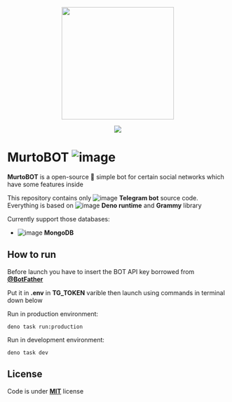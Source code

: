 <p align="center">
  <img width="256" height="256" src="https://github.com/user-attachments/assets/db983993-91e0-46fa-b3bb-64f8388f1974">
</p>

<p align="center">
  <img src="https://github.com/MurtoBOT/telegram-bot/actions/workflows/deploy.yml/badge.svg">
</p>

# MurtoBOT ![image](https://github.com/user-attachments/assets/5b5f18b5-9d7e-461c-8d47-f9f2eaaa504e)
**MurtoBOT** is a open-source 🤖 simple bot for certain social networks which have some features inside

This repository contains only ![image](https://github.com/user-attachments/assets/35d0f76e-4bce-49a8-b628-9cb458c52510) **Telegram bot** source code. Everything is based on ![image](https://github.com/user-attachments/assets/c8e3e0d6-5371-43eb-9cd0-06272a9d7270) **Deno runtime** and **Grammy** library

Currently support those databases:
- ![image](https://github.com/user-attachments/assets/65b3e49d-d5ef-4186-905f-6b3db3fe2031) **MongoDB**

## How to run
Before launch you have to insert the BOT API key borrowed from [**@BotFather**](https://telegram.me/BotFather)

Put it in **.env** in **TG_TOKEN** varible then launch using commands in terminal down below

Run in production environment:
```
deno task run:production
```

Run in development environment:
```
deno task dev
```

## License
Code is under [**MIT**](https://github.com/MurtoBOT/telegram-bot/blob/production/LICENSE) license
